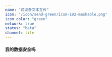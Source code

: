 ```yaml
---
name: "跨设备文本互传"
icon: "/icon/send-green/icon-192-maskable.png"
icon_color: "green"
network: true
status: "beta"
channel: life
---
```


#### 我的数据安全吗
